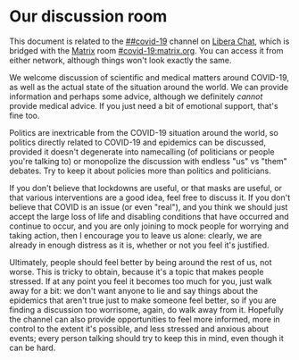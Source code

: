 
# Our discussion room

This document is related to the [##covid-19](https://webchat.freenode.net/?channel=##covid-19) channel on [Libera Chat](https://libera.chat), which is bridged with the [Matrix](https://matrix.org) room [#covid-19:matrix.org](https://matrix.to/#/!jIkxpZVHbomQzbUTua:matrix.org?via=matrix.org). You can access it from either network, although things won't look exactly the same.

We welcome discussion of scientific and medical matters around COVID-19, as well as the actual state of the situation around the world. We can provide information and perhaps some advice, although we definitely *cannot* provide medical advice. If you just need a bit of emotional support, that's fine too.

Politics are inextricable from the COVID-19 situation around the world, so politics directly related to COVID-19 and epidemics can be discussed, provided it doesn't degenerate into namecalling (of politicians or people you're talking to) or monopolize the discussion with endless "us" vs "them" debates. Try to keep it about policies more than politics and politicians.

If you don't believe that lockdowns are useful, or that masks are useful, or that various interventions are a good idea, feel free to discuss it. If you don't believe that COVID is an issue (or even "real"), and you think we should just accept the large loss of life and disabling conditions that have occurred and continue to occur, and you are only joining to mock people for worrying and taking action, then I encourage you to leave us alone: clearly, we are already in enough distress as it is, whether or not you feel it's justified.

Ultimately, people should feel better by being around the rest of us, not worse. This is tricky to obtain, because it's a topic that makes people stressed. If at any point you feel it becomes too much for you, just walk away for a bit: we don't want anyone to lie and say things about the epidemics that aren't true just to make someone feel better, so if you are finding a discussion too worrisome, again, do walk away from it. Hopefully the channel can also provide opportunities to feel more informed, more in control to the extent it's possible, and less stressed and anxious about events; every person talking should try to keep this in mind, even though it can be hard.
